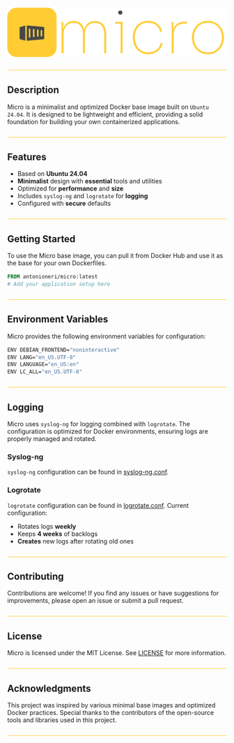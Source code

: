 ![micro](/.design/logo.png)

![Divider](/.design/divider.png)

## Description

Micro is a minimalist and optimized Docker base image built on `Ubuntu 24.04`. It is designed to be lightweight and efficient, providing a solid foundation for building your own containerized applications.

![Divider](/.design/divider.png)

## Features

- Based on **Ubuntu 24.04**
- **Minimalist** design with **essential** tools and utilities
- Optimized for **performance** and **size**
- Includes `syslog-ng` and `logrotate` for **logging**
- Configured with **secure** defaults

![Divider](/.design/divider.png)

## Getting Started

To use the Micro base image, you can pull it from Docker Hub and use it as the base for your own Dockerfiles.

```dockerfile
FROM antonioneri/micro:latest
# Add your application setup here
```

![Divider](/.design/divider.png)

## Environment Variables

Micro provides the following environment variables for configuration:

```sh
ENV DEBIAN_FRONTEND="noninteractive"
ENV LANG="en_US.UTF-8"
ENV LANGUAGE="en_US:en"
ENV LC_ALL="en_US.UTF-8"
```

![Divider](/.design/divider.png)

## Logging

Micro uses `syslog-ng` for logging combined with `logrotate`. The configuration is optimized for Docker environments, ensuring logs are properly managed and rotated.

### Syslog-ng

`syslog-ng` configuration can be found in [syslog-ng.conf](/container/services/syslog-ng/syslog-ng.conf).

### Logrotate

`logrotate` configuration can be found in [logrotate.conf](/container/services/syslog-ng/logrotate). Current configuration:

- Rotates logs **weekly**
- Keeps **4 weeks** of backlogs
- **Creates** new logs after rotating old ones

![Divider](/.design/divider.png)

## Contributing

Contributions are welcome! If you find any issues or have suggestions for improvements, please open an issue or submit a pull request.

![Divider](/.design/divider.png)

## License

Micro is licensed under the MIT License. See [LICENSE](LICENSE) for more information.

![Divider](/.design/divider.png)

## Acknowledgments

This project was inspired by various minimal base images and optimized Docker practices. Special thanks to the contributors of the open-source tools and libraries used in this project.

![Divider](/.design/divider.png)
